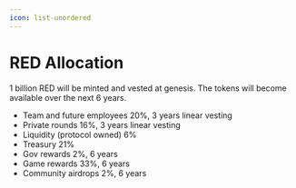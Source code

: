 ```yaml
---
icon: list-unordered
---
```

# RED Allocation

1 billion RED will be minted and vested at genesis. The tokens will become available over the next 6 years.

- Team and future employees 20%, 3 years linear vesting
- Private rounds 16%, 3 years linear vesting
- Liquidity (protocol owned) 6%
- Treasury 21%
- Gov rewards 2%, 6 years
- Game rewards 33%, 6 years
- Community airdrops 2%, 6 years